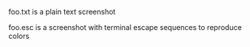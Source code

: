 foo.txt is a plain text screenshot

foo.esc is a screenshot with terminal escape sequences to reproduce colors
